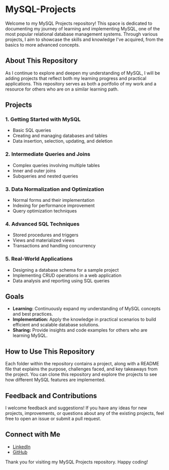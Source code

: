 # MySQL-Projects

Welcome to my MySQL Projects repository! This space is dedicated to documenting my journey of learning and implementing MySQL, one of the most popular relational database management systems. Through various projects, I aim to showcase the skills and knowledge I've acquired, from the basics to more advanced concepts.

## About This Repository

As I continue to explore and deepen my understanding of MySQL, I will be adding projects that reflect both my learning progress and practical applications. This repository serves as both a portfolio of my work and a resource for others who are on a similar learning path.

## Projects

### 1. **Getting Started with MySQL**
   - Basic SQL queries
   - Creating and managing databases and tables
   - Data insertion, selection, updating, and deletion

### 2. **Intermediate Queries and Joins**
   - Complex queries involving multiple tables
   - Inner and outer joins
   - Subqueries and nested queries

### 3. **Data Normalization and Optimization**
   - Normal forms and their implementation
   - Indexing for performance improvement
   - Query optimization techniques

### 4. **Advanced SQL Techniques**
   - Stored procedures and triggers
   - Views and materialized views
   - Transactions and handling concurrency

### 5. **Real-World Applications**
   - Designing a database schema for a sample project
   - Implementing CRUD operations in a web application
   - Data analysis and reporting using SQL queries

## Goals

- **Learning:** Continuously expand my understanding of MySQL concepts and best practices.
- **Implementation:** Apply the knowledge in practical scenarios to build efficient and scalable database solutions.
- **Sharing:** Provide insights and code examples for others who are learning MySQL.

## How to Use This Repository

Each folder within the repository contains a project, along with a README file that explains the purpose, challenges faced, and key takeaways from the project. You can clone this repository and explore the projects to see how different MySQL features are implemented.

## Feedback and Contributions

I welcome feedback and suggestions! If you have any ideas for new projects, improvements, or questions about any of the existing projects, feel free to open an issue or submit a pull request.

## Connect with Me

- [LinkedIn](https://www.linkedin.com/in/bayusedana/)
- [GitHub](https://github.com/bayusedana26)

Thank you for visiting my MySQL Projects repository. Happy coding!
